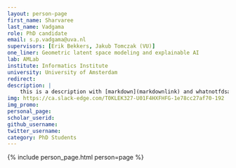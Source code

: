 ```yaml
---
layout: person-page
first_name: Sharvaree 
last_name: Vadgama
role: PhD candidate
email: s.p.vadgama@uva.nl
supervisors: [Erik Bekkers, Jakub Tomczak (VU)]
one_liner: Geometric latent space modeling and explainable AI
lab: AMLab
institute: Informatics Institute
university: University of Amsterdam
redirect: 
description: |
    this is a description with [markdown](markdownlink)	and whatnotfdsa dfsa dsa dsa dsaf dsaf dsa dsa dsaf
img: https://ca.slack-edge.com/T0KLEK327-U01F4HXFHFG-1e78cc27af70-192
img_promo: 
personal_page: 
scholar_userid: 
github_username: 
twitter_username: 
category: PhD Students
---
```


{% include person_page.html person=page %}
